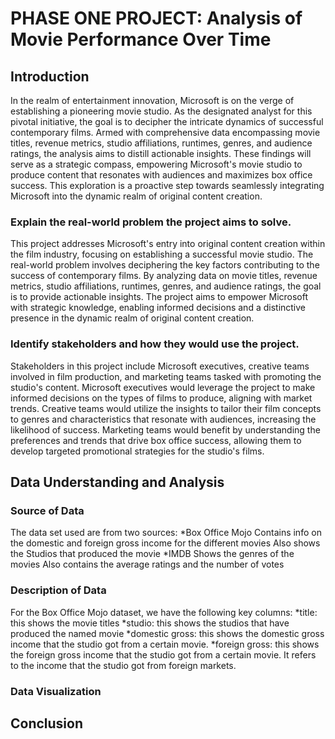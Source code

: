 # PHASE ONE PROJECT: Analysis of Movie Performance Over Time

## Introduction
In the realm of entertainment innovation, Microsoft is on the verge of establishing a pioneering movie studio. As the designated analyst for this pivotal initiative, the goal is to decipher the intricate dynamics of successful contemporary films. Armed with comprehensive data encompassing movie titles, revenue metrics, studio affiliations, runtimes, genres, and audience ratings, the analysis aims to distill actionable insights. These findings will serve as a strategic compass, empowering Microsoft's movie studio to produce content that resonates with audiences and maximizes box office success. This exploration is a proactive step towards seamlessly integrating Microsoft into the dynamic realm of original content creation.
### Explain the real-world problem the project aims to solve.
This project addresses Microsoft's entry into original content creation within the film industry, focusing on establishing a successful movie studio. The real-world problem involves deciphering the key factors contributing to the success of contemporary films. By analyzing data on movie titles, revenue metrics, studio affiliations, runtimes, genres, and audience ratings, the goal is to provide actionable insights. The project aims to empower Microsoft with strategic knowledge, enabling informed decisions and a distinctive presence in the dynamic realm of original content creation.
### Identify stakeholders and how they would use the project.
Stakeholders in this project include Microsoft executives, creative teams involved in film production, and marketing teams tasked with promoting the studio's content. Microsoft executives would leverage the project to make informed decisions on the types of films to produce, aligning with market trends. Creative teams would utilize the insights to tailor their film concepts to genres and characteristics that resonate with audiences, increasing the likelihood of success. Marketing teams would benefit by understanding the preferences and trends that drive box office success, allowing them to develop targeted promotional strategies for the studio's films. 
## Data Understanding and Analysis
### Source of Data
 The data set used are from two sources:
*Box Office Mojo 
Contains info on the domestic and foreign gross income for the different movies
Also shows the Studios that produced the movie
*IMDB
Shows the genres of the movies
Also contains the average ratings and the number of votes
### Description of Data
For the Box Office Mojo dataset, we have the following key columns:
*title: this shows the movie titles
*studio: this shows the studios that have produced the named movie
*domestic gross: this shows the domestic gross income that the studio got from a certain movie. 
*foreign gross: this shows the foreign gross income that the studio got from a certain movie. It refers to the income that the studio got from foreign markets. 
### Data Visualization
## Conclusion